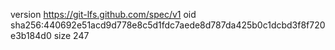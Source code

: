 version https://git-lfs.github.com/spec/v1
oid sha256:440692e51acd9d778e8c5d1fdc7aede8d787da425b0c1dcbd3f8f720e3b184d0
size 247

